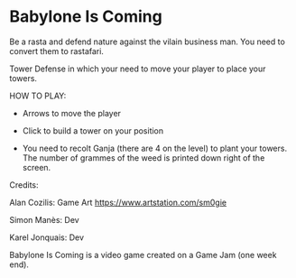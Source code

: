 # Babylone Is Coming

Be a rasta and defend nature against the vilain business man. You need to convert them to rastafari.

Tower Defense in which your need to move your player to place your towers. 

HOW TO PLAY:

- Arrows to move the player 

- Click to build a tower on your position

- You need to recolt Ganja (there are 4 on the level) to plant your towers. The number of grammes of the weed is printed down right of the screen.

Credits: 

Alan Cozilis: Game Art     https://www.artstation.com/sm0gie

Simon Manès: Dev

Karel Jonquais: Dev

Babylone Is Coming is a video game created on a Game Jam (one week end).
